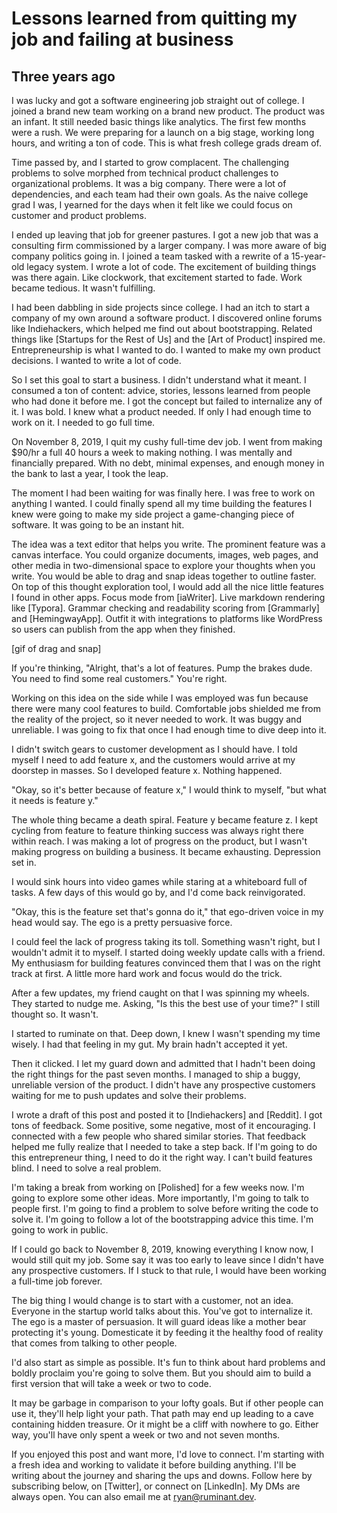 # Lessons learned from quitting my job and failing at business

## Three years ago
I was lucky and got a software engineering job straight out of college. I joined a brand new team working on a brand new product. The product was an infant. It still needed basic things like analytics. The first few months were a rush. We were preparing for a launch on a big stage, working long hours, and writing a ton of code. This is what fresh college grads dream of.

Time passed by, and I started to grow complacent. The challenging problems to solve morphed from technical product challenges to organizational problems. It was a big company. There were a lot of dependencies, and each team had their own goals. As the naive college grad I was, I yearned for the days when it felt like we could focus on customer and product problems.

I ended up leaving that job for greener pastures. I got a new job that was a consulting firm commissioned by a larger company. I was more aware of big company politics going in. I joined a team tasked with a rewrite of a 15-year-old legacy system. I wrote a lot of code. The excitement of building things was there again. Like clockwork, that excitement started to fade. Work became tedious. It wasn't fulfilling.

I had been dabbling in side projects since college. I had an itch to start a company of my own around a software product. I discovered online forums like Indiehackers, which helped me find out about bootstrapping. Related things like [Startups for the Rest of Us] and the [Art of Product] inspired me. Entrepreneurship is what I wanted to do. I wanted to make my own product decisions. I wanted to write a lot of code.

So I set this goal to start a business. I didn't understand what it meant. I consumed a ton of content: advice, stories, lessons learned from people who had done it before me. I got the concept but failed to internalize any of it. I was bold. I knew what a product needed. If only I had enough time to work on it. I needed to go full time.

On November 8, 2019, I quit my cushy full-time dev job. I went from making $90/hr a full 40 hours a week to making nothing. I was mentally and financially prepared. With no debt, minimal expenses, and enough money in the bank to last a year, I took the leap.

The moment I had been waiting for was finally here. I was free to work on anything I wanted. I could finally spend all my time building the features I knew were going to make my side project a game-changing piece of software. It was going to be an instant hit.

The idea was a text editor that helps you write. The prominent feature was a canvas interface. You could organize documents, images, web pages, and other media in two-dimensional space to explore your thoughts when you write. You would be able to drag and snap ideas together to outline faster. On top of this thought exploration tool, I would add all the nice little features I found in other apps. Focus mode from [iaWriter]. Live markdown rendering like [Typora]. Grammar checking and readability scoring from [Grammarly] and [HemingwayApp]. Outfit it with integrations to platforms like WordPress so users can publish from the app when they finished.

[gif of drag and snap]

If you're thinking, "Alright, that's a lot of features. Pump the brakes dude. You need to find some real customers." You're right.

Working on this idea on the side while I was employed was fun because there were many cool features to build. Comfortable jobs shielded me from the reality of the project, so it never needed to work. It was buggy and unreliable. I was going to fix that once I had enough time to dive deep into it.

I didn't switch gears to customer development as I should have. I told myself I need to add feature x, and the customers would arrive at my doorstep in masses. So I developed feature x. Nothing happened.

"Okay, so it's better because of feature x," I would think to myself, "but what it needs is feature y."

The whole thing became a death spiral. Feature y became feature z. I kept cycling from feature to feature thinking success was always right there within reach. I was making a lot of progress on the product, but I wasn't making progress on building a business. It became exhausting. Depression set in.

I would sink hours into video games while staring at a whiteboard full of tasks. A few days of this would go by, and I'd come back reinvigorated. 

"Okay, this is the feature set that's gonna do it," that ego-driven voice in my head would say. The ego is a pretty persuasive force.

I could feel the lack of progress taking its toll. Something wasn't right, but I wouldn't admit it to myself. I started doing weekly update calls with a friend. My enthusiasm for building features convinced them that I was on the right track at first. A little more hard work and focus would do the trick.

After a few updates, my friend caught on that I was spinning my wheels. They started to nudge me. Asking, "Is this the best use of your time?" I still thought so. It wasn't.

I started to ruminate on that. Deep down, I knew I wasn't spending my time wisely. I had that feeling in my gut. My brain hadn't accepted it yet.

Then it clicked. I let my guard down and admitted that I hadn't been doing the right things for the past seven months. I managed to ship a buggy, unreliable version of the product. I didn't have any prospective customers waiting for me to push updates and solve their problems.

I wrote a draft of this post and posted it to [Indiehackers] and [Reddit]. I got tons of feedback. Some positive, some negative, most of it encouraging. I connected with a few people who shared similar stories. That feedback helped me fully realize that I needed to take a step back. If I'm going to do this entrepreneur thing, I need to do it the right way. I can't build features blind. I need to solve a real problem.

I'm taking a break from working on [Polished] for a few weeks now. I'm going to explore some other ideas. More importantly, I'm going to talk to people first. I'm going to find a problem to solve before writing the code to solve it. I'm going to follow a lot of the bootstrapping advice this time. I'm going to work in public.

If I could go back to November 8, 2019, knowing everything I know now, I would still quit my job. Some say it was too early to leave since I didn't have any prospective customers. If I stuck to that rule, I would have been working a full-time job forever.

The big thing I would change is to start with a customer, not an idea. Everyone in the startup world talks about this. You've got to internalize it. The ego is a master of persuasion. It will guard ideas like a mother bear protecting it's young. Domesticate it by feeding it the healthy food of reality that comes from talking to other people.

I'd also start as simple as possible. It's fun to think about hard problems and boldly proclaim you're going to solve them. But you should aim to build a first version that will take a week or two to code.

It may be garbage in comparison to your lofty goals. But if other people can use it, they'll help light your path. That path may end up leading to a cave containing hidden treasure. Or it might be a cliff with nowhere to go. Either way, you'll have only spent a week or two and not seven months.

If you enjoyed this post and want more, I'd love to connect. I'm starting with a fresh idea and working to validate it before building anything. I'll be writing about the journey and sharing the ups and downs. Follow here by subscribing below, on [Twitter], or connect on [LinkedIn]. My DMs are always open. You can also email me at ryan@ruminant.dev.
